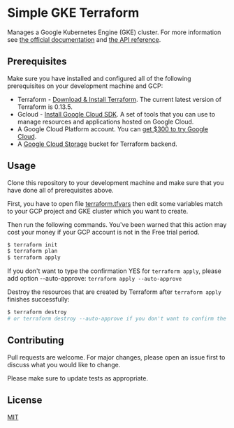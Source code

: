 # Simple GKE Terraform

Manages a Google Kubernetes Engine (GKE) cluster. For more information see [the official documentation](https://cloud.google.com/container-engine/docs/clusters) and [the API reference](https://cloud.google.com/kubernetes-engine/docs/reference/rest/v1beta1/projects.locations.clusters).

## Prerequisites

Make sure you have installed and configured all of the following prerequisites on your development machine and GCP:

- Terraform - [Download & Install Terraform](https://www.terraform.io/downloads.html). The current latest version of Terraform is 0.13.5.
- Gcloud - [Install Google Cloud SDK](https://cloud.google.com/sdk/docs/install). A set of tools that you can use to manage resources and applications hosted on Google Cloud.
- A Google Cloud Platform account. You can [get $300 to try Google Cloud](https://cloud.google.com/gcp/).
- A [Google Cloud Storage](https://cloud.google.com/storage/docs/creating-buckets) bucket for Terraform backend.

## Usage

Clone this repository to your development machine and make sure that you have done all of prerequisites above.

First, you have to open file [terraform.tfvars](terraform.tfvars) then edit some variables match to your GCP project and GKE cluster which you want to create.

Then run the following commands. You've been warned that this action may cost your money if your GCP account is not in the Free trial period.

```bash
$ terraform init
$ terraform plan
$ terraform apply
```

If you don't want to type the confirmation YES for `terraform apply`, please add option --auto-approve: `terraform apply --auto-approve`

Destroy the resources that are created by Terraform after `terraform apply` finishes successfully:

```bash
$ terraform destroy
# or terraform destroy --auto-approve if you don't want to confirm the prompt.
```

## Contributing
Pull requests are welcome. For major changes, please open an issue first to discuss what you would like to change.

Please make sure to update tests as appropriate.

## License
[MIT](https://choosealicense.com/licenses/mit/)